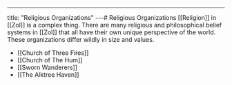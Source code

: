 ---
title: "Religious Organizations"
---# Religious Organizations
[[Religion]] in [[Zol]] is a complex thing. There are many religious and philosophical belief systems in [[Zol]] that all have their own unique perspective of the world. These organizations differ wildly in size and values.

- [[Church of Three Fires]]
- [[Church of The Hum]]
- [[Sworn Wanderers]]
- [[The Alktree Haven]]
